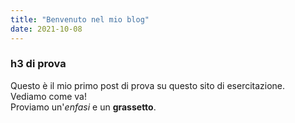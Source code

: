 ```yaml
---
title: "Benvenuto nel mio blog"
date: 2021-10-08 
---
```


### h3 di prova
Questo è il mio primo post di prova su questo sito di esercitazione.<br />
Vediamo come va! <br />
Proviamo un'_enfasi_ e un **grassetto**.
